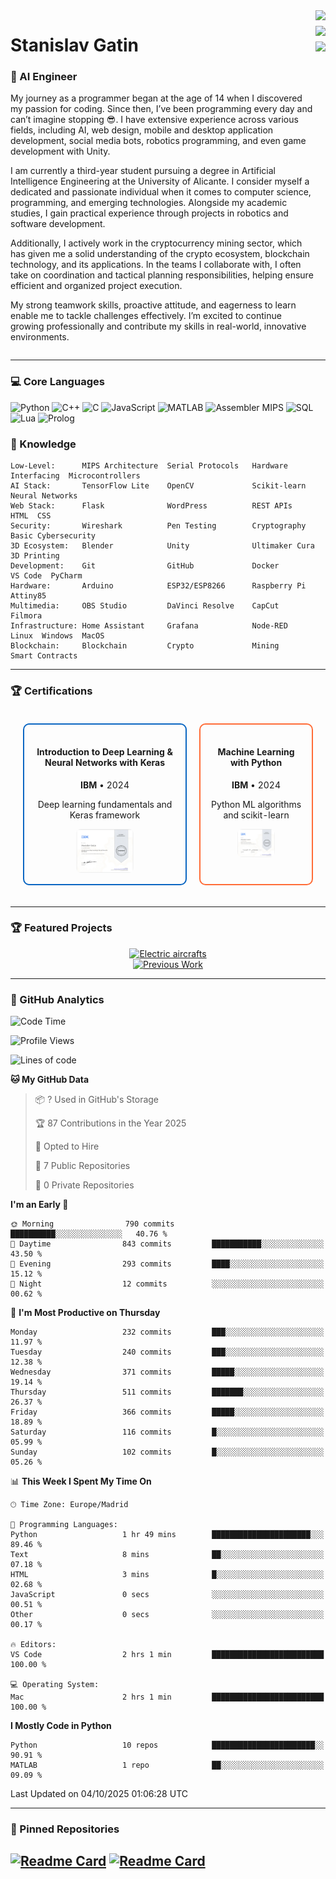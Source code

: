 <div style="display: flex; justify-content: space-between; align-items: flex-start;">
  <div>
    <h1>Stanislav Gatin</h1>
    <h3>🤖 AI Engineer</h3>
    <p>
     My journey as a programmer began at the age of 14 when I discovered my passion for coding. Since then, I’ve been programming every day and can’t imagine stopping 😎. I have extensive experience across various fields, including AI, web design, mobile and desktop application development, social media bots, robotics programming, and even game development with Unity.

I am currently a third-year student pursuing a degree in Artificial Intelligence Engineering at the University of Alicante. I consider myself a dedicated and passionate individual when it comes to computer science, programming, and emerging technologies. Alongside my academic studies, I gain practical experience through projects in robotics and software development.

Additionally, I actively work in the cryptocurrency mining sector, which has given me a solid understanding of the crypto ecosystem, blockchain technology, and its applications. In the teams I collaborate with, I often take on coordination and tactical planning responsibilities, helping ensure efficient and organized project execution.

My strong teamwork skills, proactive attitude, and eagerness to learn enable me to tackle challenges effectively. I’m excited to continue growing professionally and contribute my skills in real-world, innovative environments.
    </p>
  </div>
  <div style="display: flex; flex-direction: column; gap: 6px;">
    <a href="https://www.linkedin.com/in/stanislav-gatin/">
      <img src="https://img.shields.io/badge/LinkedIn-Connect-0A66C2?style=for-the-badge&logo=linkedin&logoColor=white" height="35">
    </a>
    <a href="https://www.youtube.com/@CodigoCreativoES">
      <img src="https://img.shields.io/badge/YouTube-Channel-FF0000?style=for-the-badge&logo=youtube&logoColor=white" height="35">
    </a>
    <a href="https://sgatin.es">
      <img src="https://img.shields.io/badge/Portfolio-Visit-FF6C37?style=for-the-badge&logo=react&logoColor=white" height="35">
    </a>
  </div>
</div>

---


### 💻 Core Languages
![Python](https://img.shields.io/badge/Python-Expert-3776AB?logo=python&logoColor=white)
![C++](https://img.shields.io/badge/C++-Expert-00599C?logo=cplusplus)
![C](https://img.shields.io/badge/C-Intermediate-A8B9CC?logo=c)
![JavaScript](https://img.shields.io/badge/JS-Intermediate-F7DF1E?logo=javascript)
![MATLAB](https://img.shields.io/badge/MATLAB-Intermediate-FC4E2A?logo=mathworks)
![Assembler MIPS](https://img.shields.io/badge/ASM%20MIPS-Basic-6E4C13)
![SQL](https://img.shields.io/badge/SQL-Intermediate-4479A1?logo=mysql)
![Lua](https://img.shields.io/badge/Lua-Intermediate-2C2D72?logo=lua)
![Prolog](https://img.shields.io/badge/Prolog-Basic-2C2D72)


### 🧠 Knowledge
```text
Low-Level:      MIPS Architecture  Serial Protocols   Hardware Interfacing  Microcontrollers
AI Stack:       TensorFlow Lite    OpenCV             Scikit-learn          Neural Networks
Web Stack:      Flask              WordPress          REST APIs             HTML  CSS
Security:       Wireshark          Pen Testing        Cryptography          Basic Cybersecurity
3D Ecosystem:   Blender            Unity              Ultimaker Cura        3D Printing
Development:    Git                GitHub             Docker                VS Code  PyCharm
Hardware:       Arduino            ESP32/ESP8266      Raspberry Pi          Attiny85
Multimedia:     OBS Studio         DaVinci Resolve    CapCut                Filmora
Infrastructure: Home Assistant     Grafana            Node-RED              Linux  Windows  MacOS
Blockchain:     Blockchain         Crypto             Mining                Smart Contracts
```
---

### 🏆 Certifications

<table style="width: 100%; border-collapse: separate; border-spacing: 20px;">
  <tr>
    <td style="border: 2px solid #0A66C2; border-radius: 10px; padding: 15px; text-align: center; vertical-align: top;">
      <h4>Introduction to Deep Learning & Neural Networks with Keras</h4>
      <p><strong>IBM</strong> • 2024</p>
      <p>Deep learning fundamentals and Keras framework</p>
      <img src="https://github.com/stas-gatin/stas-gatin/blob/main/assets/Screenshot-2024-04-04-at-11.58.30.png.webp" alt="Deep Learning Keras Certificate" style="width: 40%; max-width: 180px; border-radius: 8px;">
    </td>
    <td style="border: 2px solid #FF6C37; border-radius: 10px; padding: 15px; text-align: center; vertical-align: top;">
      <h4>Machine Learning with Python</h4>
      <p><strong>IBM</strong> • 2024</p>
      <p>Python ML algorithms and scikit-learn</p>
      <img src="https://github.com/stas-gatin/stas-gatin/blob/main/assets/Screenshot-2024-04-04-at-12.02.03.png.webp" alt="Machine Learning Certificate" style="width: 40%; max-width: 180px; border-radius: 8px;">
    </td>
  </tr>
</table>

---

### 🏆 Featured Projects

<div align="center">
  <a href="https://currentsky.es">
    <img src="https://img.shields.io/badge/🌌_CurrentSky-Electric_aircrafts-7D4698?style=for-the-badge&logo=stars" alt="Electric aircrafts">
  </a>
  <br>
  <a href="https://github.com/itprosta">
    <img src="https://img.shields.io/badge/💾_Legacy_Projects-181717?style=for-the-badge&logo=github" alt="Previous Work">
  </a>
</div>

---
### 🚀 GitHub Analytics

<!--START_SECTION:waka-->
![Code Time](http://img.shields.io/badge/Code%20Time-138%20hrs%2025%20mins-blue)

![Profile Views](http://img.shields.io/badge/Profile%20Views-0-blue)

![Lines of code](https://img.shields.io/badge/From%20Hello%20World%20I%27ve%20Written-1.1%20million%20lines%20of%20code-blue)

**🐱 My GitHub Data** 

> 📦 ? Used in GitHub's Storage 
 > 
> 🏆 87 Contributions in the Year 2025
 > 
> 💼 Opted to Hire
 > 
> 📜 7 Public Repositories 
 > 
> 🔑 0 Private Repositories 
 > 
**I'm an Early 🐤** 

```text
🌞 Morning                790 commits         ██████████░░░░░░░░░░░░░░░   40.76 % 
🌆 Daytime                843 commits         ███████████░░░░░░░░░░░░░░   43.50 % 
🌃 Evening                293 commits         ████░░░░░░░░░░░░░░░░░░░░░   15.12 % 
🌙 Night                  12 commits          ░░░░░░░░░░░░░░░░░░░░░░░░░   00.62 % 
```
📅 **I'm Most Productive on Thursday** 

```text
Monday                   232 commits         ███░░░░░░░░░░░░░░░░░░░░░░   11.97 % 
Tuesday                  240 commits         ███░░░░░░░░░░░░░░░░░░░░░░   12.38 % 
Wednesday                371 commits         █████░░░░░░░░░░░░░░░░░░░░   19.14 % 
Thursday                 511 commits         ███████░░░░░░░░░░░░░░░░░░   26.37 % 
Friday                   366 commits         █████░░░░░░░░░░░░░░░░░░░░   18.89 % 
Saturday                 116 commits         █░░░░░░░░░░░░░░░░░░░░░░░░   05.99 % 
Sunday                   102 commits         █░░░░░░░░░░░░░░░░░░░░░░░░   05.26 % 
```


📊 **This Week I Spent My Time On** 

```text
🕑︎ Time Zone: Europe/Madrid

💬 Programming Languages: 
Python                   1 hr 49 mins        ██████████████████████░░░   89.46 % 
Text                     8 mins              ██░░░░░░░░░░░░░░░░░░░░░░░   07.18 % 
HTML                     3 mins              █░░░░░░░░░░░░░░░░░░░░░░░░   02.68 % 
JavaScript               0 secs              ░░░░░░░░░░░░░░░░░░░░░░░░░   00.51 % 
Other                    0 secs              ░░░░░░░░░░░░░░░░░░░░░░░░░   00.17 % 

🔥 Editors: 
VS Code                  2 hrs 1 min         █████████████████████████   100.00 % 

💻 Operating System: 
Mac                      2 hrs 1 min         █████████████████████████   100.00 % 
```

**I Mostly Code in Python** 

```text
Python                   10 repos            ███████████████████████░░   90.91 % 
MATLAB                   1 repo              ██░░░░░░░░░░░░░░░░░░░░░░░   09.09 % 
```




 Last Updated on 04/10/2025 01:06:28 UTC
<!--END_SECTION:waka-->

---

### 📌 Pinned Repositories
[![Readme Card](https://github-readme-stats.vercel.app/api/pin/?username=stas-gatin&repo=NeuroWeave&theme=transparent)](https://github.com/stas-gatin/NeuroWeave)
[![Readme Card](https://github-readme-stats.vercel.app/api/pin/?username=stas-gatin&repo=Sistemas-Expertos&theme=transparent)](https://github.com/stas-gatin/Sistemas-Expertos)
---
